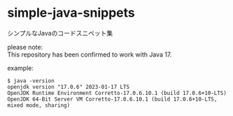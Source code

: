 # simple-java-snippets
シンプルなJavaのコードスニペット集

please note:  
This repository has been confirmed to work with Java 17.

example:
```
$ java -version
openjdk version "17.0.6" 2023-01-17 LTS
OpenJDK Runtime Environment Corretto-17.0.6.10.1 (build 17.0.6+10-LTS)
OpenJDK 64-Bit Server VM Corretto-17.0.6.10.1 (build 17.0.6+10-LTS, mixed mode, sharing)
```
